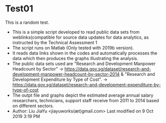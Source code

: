 # Test01
This is a random test.

- This is a simple script developed to read public data sets from weblinks(compatible for source data updates for data analytics, as instructed by the     Technical Assessment 1 
- The script runs on Matlab (Only tested with 2019b version).
- It reads data links shown in the codes and automatically processes the data which then produces the graphs illustrating the analysis.
- The public data sets used are "Research and Development Manpower Headcount by Sector" 
  -> https://data.gov.sg/dataset/research-and-development-manpower-headcount-by-sector-2014
  & "Research and Development Expenditure by Type of Cost".
  -> https://data.gov.sg/dataset/research-and-development-expenditure-by-type-of-cost
- The outpt file and graphs depict the estimated average annual salary researchers, technicians, support staff receive from 2011 to 2014 based on different sectors.
- Author: Liu JiaYu <jiayuworks(æt)gmail.com>
  Last modified on 9 Oct 2019 3:19 PM
